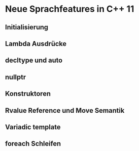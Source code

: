 # Neue Sprachfeatures in C++ 11


## Initialisierung



## Lambda Ausdrücke


## decltype und auto


## nullptr


## Konstruktoren


## Rvalue Reference und Move Semantik


## Variadic template


## foreach Schleifen






